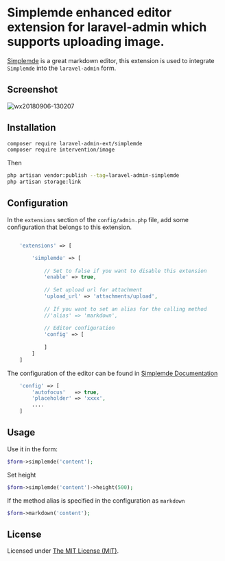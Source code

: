Simplemde enhanced editor extension for laravel-admin which supports uploading image.
======

[Simplemde](https://github.com/sparksuite/simplemde-markdown-editor) is a great markdown editor, this extension is used to integrate `Simplemde` into the `laravel-admin` form.

## Screenshot

![wx20180906-130207](https://user-images.githubusercontent.com/1479100/45136112-3deea300-b1d5-11e8-984d-9d1c8d53c97d.png)

## Installation

```bash
composer require laravel-admin-ext/simplemde
composer require intervention/image
```

Then
```bash
php artisan vendor:publish --tag=laravel-admin-simplemde
php artisan storage:link
```

## Configuration

In the `extensions` section of the `config/admin.php` file, add some configuration that belongs to this extension.
```php

    'extensions' => [

        'simplemde' => [
        
            // Set to false if you want to disable this extension
            'enable' => true,
            
            // Set upload url for attachment
            'upload_url' => 'attachments/upload',
            
            // If you want to set an alias for the calling method
            //'alias' => 'markdown',
            
            // Editor configuration
            'config' => [
                
            ]
        ]
    ]

```

The configuration of the editor can be found in [Simplemde Documentation](https://github.com/sparksuite/simplemde-markdown-editor#configuration)
```php
    'config' => [
        'autofocus'   => true,
        'placeholder' => 'xxxx',
        ....
    ]
```

## Usage

Use it in the form:
```php
$form->simplemde('content');
```

Set height
```php
$form->simplemde('content')->height(500);
```

If the method alias is specified in the configuration as `markdown`
```php
$form->markdown('content');
```

License
------------
Licensed under [The MIT License (MIT)](LICENSE).
